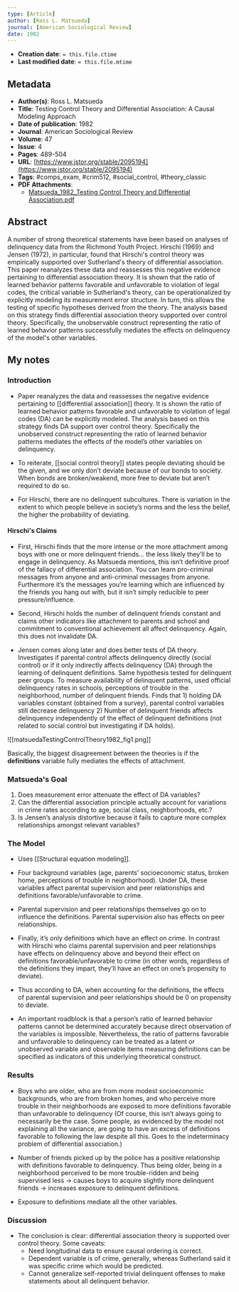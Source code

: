 ```yaml
---
type: [Article]
author: [Ross L. Matsueda]
journal: [American Sociological Review]
date: 1982
---
```


* **Creation date**: `= this.file.ctime`
* **Last modified date**: `= this.file.mtime`

## Metadata

* **Author(s)**: Ross L. Matsueda
* **Title**: Testing Control Theory and Differential Association: A Causal Modeling Approach
* **Date of publication**: 1982
* **Journal**: American Sociological Review
* **Volume**: 47
* **Issue**: 4
* **Pages**: 489-504
* **URL**: [https://www.jstor.org/stable/2095194](https://www.jstor.org/stable/2095194)
* **Tags**: #comps_exam, #crim512, #social_control, #theory_classic
* **PDF Attachments**:
  * [Matsueda_1982_Testing Control Theory and Differential Association.pdf](zotero://open-pdf/library/items/7WCGIPYH)

## Abstract

A number of strong theoretical statements have been based on analyses of delinquency data from the Richmond Youth Project. Hirschi (1969) and Jensen (1972), in particular, found that Hirschi's control theory was empirically supported over Sutherland's theory of differential association. This paper reanalyzes these data and reassesses this negative evidence pertaining to differential association theory. It is shown that the ratio of learned behavior patterns favorable and unfavorable to violation of legal codes, the critical variable in Sutherland's theory, can be operationalized by explicitly modeling its measurement error structure. In turn, this allows the testing of specific hypotheses derived from the theory. The analysis based on this strategy finds differential association theory supported over control theory. Specifically, the unobservable construct representing the ratio of learned behavior patterns successfully mediates the effects on delinquency of the model's other variables.

## My notes

### Introduction

* Paper reanalyzes the data and reassesses the negative evidence pertaining to [[differential association]] theory. It is shown the ratio of learned behavior patterns favorable and unfavorable to violation of legal codes (DA) can be explicitly modeled. The analysis based on this strategy finds DA support over control theory. Specifically the unobserved construct representing the ratio of learned behavior patterns mediates the effects of the model’s other variables on delinquency.
  
* To reiterate, [[social control theory]] states people deviating should be the given, and we only don’t deviate because of our bonds to society. When bonds are broken/weakend, more free to deviate but aren’t required to do so.
  
* For Hirschi, there are no delinquent subcultures. There is variation in the extent to which people believe in society’s norms and the less the belief, the higher the probability of deviating.

#### Hirschi's Claims

* First, Hirschi finds that the more intense or the more attachment among boys with one or more delinquent friends… the less likely they’ll be to engage in delinquency. As Matsueda mentions, this isn’t definitive proof of the fallacy of differential association. You can learn pro-criminal messages from anyone and anti-criminal messages from anyone. Furthermore it’s the messages you’re learning which are influenced by the friends you hang out with, but it isn’t simply reducible to peer pressure/influence.
  
* Second, Hirschi holds the number of delinquent friends constant and claims other indicators like attachment to parents and school and commitment to conventional achievement all affect delinquency. Again, this does not invalidate DA.
  
* Jensen comes along later and does better tests of DA theory. Investigates if parental control affects delinquency directly (social control) or if it only indirectly affects delinquency (DA) through the learning of delinquent definitions. Same hypothesis tested for delinquent peer groups. To measure availability of delinquent patterns, used official delinquency rates in schools, perceptions of trouble in the neighborhood, number of delinquent friends. Finds that 1) holding DA variables constant (obtained from a survey), parental control variables still decrease delinquency 2) Number of delinquent friends affects delinquency independently of the effect of delinquent definitions (not related to social control but investigating if DA holds).

![[matsuedaTestingControlTheory1982_fig1.png]]

Basically, the biggest disagreement between the theories is if the **definitions** variable fully mediates the effects of attachment.

### Matsueda's Goal

1. Does measurement error attenuate the effect of DA variables?
2. Can the differential association principle actually account for variations in crime rates according to age, social class, neighborhoods, etc.?
3. Is Jensen’s analysis distortive because it fails to capture more complex relationships amongst relevant variables?

### The Model

* Uses [[Structural equation modeling]].

* Four background variables (age, parents’ socioeconomic status, broken home, perceptions of trouble in neighborhood). Under DA, these variables affect parental supervision and peer relationships and definitions favorable/unfavorable to crime.
  
* Parental supervision and peer relationships themselves go on to influence the definitions. Parental supervision also has effects on peer relationships.
  
* Finally, it’s only definitions which have an effect on crime. In contrast with Hirschi who claims parental supervision and peer relationships have effects on delinquency above and beyond their effect on definitions favorable/unfavorable to crime (in other words, regardless of the definitions they impart, they’ll have an effect on one’s propensity to deviate).
  
* Thus according to DA, when accounting for the definitions, the effects of parental supervision and peer relationships should be 0 on propensity to deviate.
  
* An important roadblock is that a person’s ratio of learned behavior patterns cannot be determined accurately because direct observation of the variables is impossible. Nevertheless, the ratio of patterns favorable and unfavorable to delinquency can be treated as a latent or unobserved variable and observable items measuring definitions can be specified as indicators of this underlying theoretical construct.

### Results

* Boys who are older, who are from more modest socioeconomic backgrounds, who are from broken homes, and who perceive more trouble in their neighborhoods are exposed to more definitions favorable than unfavorable to delinquency (Of course, this isn’t always going to necessarily be the case. Some people, as evidenced by the model not explaining all the variance, are going to have an excess of definitions favorable to following the law despite all this. Goes to the indeterminacy problem of differential association.)
  
* Number of friends picked up by the police has a positive relationship with definitions favorable to delinquency. Thus being older, being in a neighborhood perceived to be more trouble-ridden and being supervised less -> causes boys to acquire slightly more delinquent friends -> increases exposure to delinquent definitions.
  
* Exposure to definitions mediate all the other variables.

### Discussion

* The conclusion is clear: differential association theory is supported over control theory. Some caveats:
	* Need longitudinal data to ensure causal ordering is correct.
	* Dependent variable is of crime, generally, whereas Sutherland said it was specific crime which would be predicted.
	* Cannot generalize self-reported trivial delinquent offenses to make statements about all delinquent behavior.